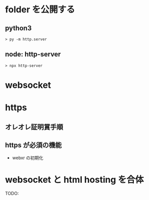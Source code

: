 # folder を公開する
## python3

```
> py -m http.server
```

## node: http-server

```
> npx http-server
```

# websocket

# https
## オレオレ証明賞手順

## https が必須の機能

- webxr の初期化

# websocket と html hosting を合体

TODO:

